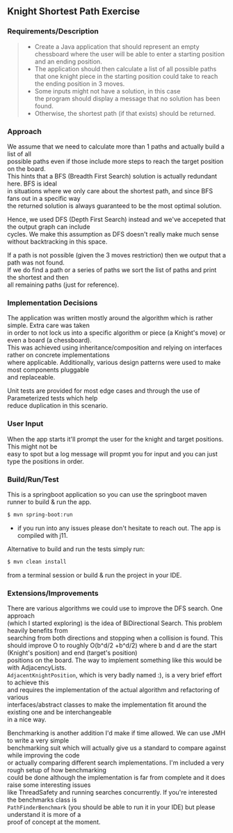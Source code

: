 ## Knight Shortest Path Exercise


### Requirements/Description

>- Create a Java application that should represent an empty chessboard where the user will be able to enter a starting position and an ending position.
>- The application should then calculate a list of all possible paths that one knight piece in the starting position could take to reach the ending position in 3 moves.
>- Some inputs might not have a solution, in this case the program should display a message that no solution has been found.
>- Otherwise, the shortest path (if that exists) should be returned.
> 

### Approach
We assume that we need to calculate more than 1 paths and actually build a list of all  
possible paths even if those include more steps to reach the target position on the board.  
This hints that a BFS (Breadth First Search) solution is actually redundant here. BFS is ideal  
in situations where we only care about the shortest path, and since BFS fans out in a specific way  
the returned solution is always guaranteed to be the most optimal solution.

Hence, we used DFS (Depth First Search) instead and we've accepeted that the output graph can include  
cycles. We make this assumption as DFS doesn't really make much sense without backtracking in this space.

If a path is not possible (given the 3 moves restriction) then we output that a path was not found.  
If we do find a path or a series of paths we sort the list of paths and print the shortest and then  
all remaining paths (just for reference).

### Implementation Decisions
The application was written mostly around the algorithm which is rather simple. Extra care was taken  
in order to not lock us into a specific algorithm or piece (a Knight's move) or even a board (a chessboard).  
This was achieved using inheritance/composition and relying on interfaces rather on concrete implementations  
where applicable. Additionally, various design patterns were used to make most components pluggable  
and replaceable.

Unit tests are provided for most edge cases and through the use of Parameterized tests which help  
reduce duplication in this scenario.

### User Input
When the app starts it'll prompt the user for the knight and target positions. This might not be  
easy to spot but a log message will propmt you for input and you can just type the positions in order.


### Build/Run/Test
This is a springboot application so you can use the springboot maven runner to build & run the app.
```bash
$ mvn spring-boot:run
```
* if you run into any issues please don't hesitate to reach out. The app is compiled with j11.

Alternative to build and run the tests simply run:
```bash
$ mvn clean install
```
from a terminal session or build & run the project in your IDE.

### Extensions/Improvements
There are various algorithms we could use to improve the DFS search. One approach  
(which I started exploring) is the idea of BiDirectional Search. This problem heavily benefits from  
searching from both directions and stopping when a collision is found. This should improve O to 
roughly O(b^d/2 +b^d/2) where b and d are the start (Knight's position) and end (target's position)  
positions on the board. The way to implement something like this would be with AdjacencyLists.  
`AdjacentKnightPosition`, which is very badly named :), is a very brief effort to achieve this  
and requires the implementation of the actual algorithm and refactoring of various  
interfaces/abstract classes to make the implementation fit around the existing one and be interchangeable  
in a nice way.

Benchmarking is another addition I'd make if time allowed. We can use JMH to write a very simple  
benchmarking suit which will actually give us a standard to compare against while improving the code  
or actually comparing different search implementations. I'm included a very rough setup of how benchmarking  
could be done although the implementation is far from complete and it does raise some interesting issues  
like ThreadSafety and running searches concurrently. If you're interested the benchmarks class is  
`PathFinderBenchmark` (you should be able to run it in your IDE) but please understand it is more of a  
proof of concept at the moment.